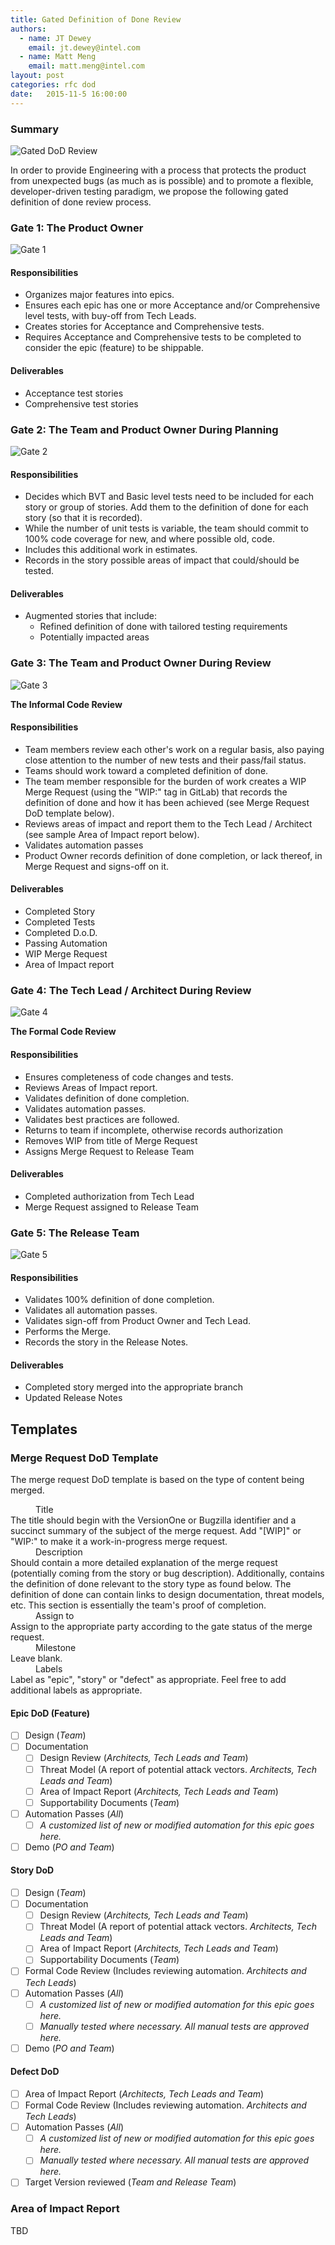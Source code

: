 ```yaml
---
title: Gated Definition of Done Review
authors:
  - name: JT Dewey
    email: jt.dewey@intel.com
  - name: Matt Meng
    email: matt.meng@intel.com
layout: post
categories: rfc dod
date:   2015-11-5 16:00:00
---
```


### Summary
![Gated DoD Review](/files/gated_dod.png)

In order to provide Engineering with a process that protects the product from unexpected bugs (as much as is possible) and to promote a flexible, developer-driven testing paradigm, we propose the following gated definition of done review process.

### Gate 1: The Product Owner
![Gate 1](/files/gated_dod_1.png)

#### Responsibilities
* Organizes major features into epics.
* Ensures each epic has one or more Acceptance and/or Comprehensive level tests, with buy-off from Tech Leads.
* Creates stories for Acceptance and Comprehensive tests.
* Requires Acceptance and Comprehensive tests to be completed to consider the epic (feature) to be shippable.

#### Deliverables
* Acceptance test stories
* Comprehensive test stories

### Gate 2: The Team and Product Owner During Planning
![Gate 2](/files/gated_dod_2.png)

#### Responsibilities
* Decides which BVT and Basic level tests need to be included for each story or group of stories. Add them to the definition of done for each story (so that it is recorded).
* While the number of unit tests is variable, the team should commit to 100% code coverage for new, and where possible old, code.
* Includes this additional work in estimates.
* Records in the story possible areas of impact that could/should be tested.

#### Deliverables
* Augmented stories that include:
  * Refined definition of done with tailored testing requirements
  * Potentially impacted areas

### Gate 3: The Team and Product Owner During Review
![Gate 3](/files/gated_dod_3.png)

**The Informal Code Review**

#### Responsibilities
* Team members review each other's work on a regular basis, also paying close attention to the number of new tests and their pass/fail status.
* Teams should work toward a completed definition of done.
* The team member responsible for the burden of work creates a WIP Merge Request (using the "WIP:" tag in GitLab) that records the definition of done and how it has been achieved (see Merge Request DoD template below).
* Reviews areas of impact and report them to the Tech Lead / Architect (see sample Area of Impact report below).
* Validates automation passes
* Product Owner records definition of done completion, or lack thereof, in Merge Request and signs-off on it.

#### Deliverables
* Completed Story
* Completed Tests
* Completed D.o.D.
* Passing Automation
* WIP Merge Request
* Area of Impact report

### Gate 4: The Tech Lead / Architect During Review
![Gate 4](/files/gated_dod_4.png)

**The Formal Code Review**

#### Responsibilities
* Ensures completeness of code changes and tests.
* Reviews Areas of Impact report.
* Validates definition of done completion.
* Validates automation passes.
* Validates best practices are followed.
* Returns to team if incomplete, otherwise records authorization
* Removes WIP from title of Merge Request
* Assigns Merge Request to Release Team

#### Deliverables
* Completed authorization from Tech Lead
* Merge Request assigned to Release Team

### Gate 5: The Release Team
![Gate 5](/files/gated_dod_5.png)

#### Responsibilities
* Validates 100% definition of done completion.
* Validates all automation passes.
* Validates sign-off from Product Owner and Tech Lead.
* Performs the Merge.
* Records the story in the Release Notes.

#### Deliverables
* Completed story merged into the appropriate branch
* Updated Release Notes

## Templates

### Merge Request DoD Template

The merge request DoD template is based on the type of content being merged.

<dl>
  <dd>Title</dd>
  <dt>The title should begin with the VersionOne or Bugzilla identifier and a succinct summary of the subject of the merge request. Add "[WIP]" or "WIP:" to make it a work-in-progress merge request.</dt>
  <dd>Description</dd>
  <dt>Should contain a more detailed explanation of the merge request (potentially coming from the story or bug description).  Additionally, contains the definition of done relevant to the story type as found below.  The definition of done can contain links to design documentation, threat models, etc.  This section is essentially the team's proof of completion.</dt>
  <dd>Assign to</dd>
  <dt>Assign to the appropriate party according to the gate status of the merge request.</dt>
  <dd>Milestone</dd>
  <dt>Leave blank.</dt>
  <dd>Labels</dd>
  <dt>Label as "epic", "story" or "defect" as appropriate.  Feel free to add additional labels as appropriate.</dt>
</dl>

#### Epic DoD (Feature)
- [ ] Design (*Team*)
- [ ] Documentation
  - [ ] Design Review (*Architects, Tech Leads and Team*)
  - [ ] Threat Model (A report of potential attack vectors. *Architects, Tech Leads and Team*)
  - [ ] Area of Impact Report (*Architects, Tech Leads and Team*)
  - [ ] Supportability Documents (*Team*)
- [ ] Automation Passes (*All*)
  - [ ] *A customized list of new or modified automation for this epic goes here.*
- [ ] Demo (*PO and Team*)

#### Story DoD
- [ ] Design (*Team*)
- [ ] Documentation
  - [ ] Design Review (*Architects, Tech Leads and Team*)
  - [ ] Threat Model (A report of potential attack vectors. *Architects, Tech Leads and Team*)
  - [ ] Area of Impact Report (*Architects, Tech Leads and Team*)
  - [ ] Supportability Documents (*Team*)
- [ ] Formal Code Review (Includes reviewing automation. *Architects and Tech Leads*)
- [ ] Automation Passes (*All*)
  - [ ] *A customized list of new or modified automation for this epic goes here.*
  - [ ] *Manually tested where necessary.  All manual tests are approved here.*
- [ ] Demo (*PO and Team*)

#### Defect DoD
- [ ] Area of Impact Report (*Architects, Tech Leads and Team*)
- [ ] Formal Code Review (Includes reviewing automation. *Architects and Tech Leads*)
- [ ] Automation Passes (*All*)
  - [ ] *A customized list of new or modified automation for this epic goes here.*
  - [ ] *Manually tested where necessary.  All manual tests are approved here.*
- [ ] Target Version reviewed (*Team and Release Team*)

### Area of Impact Report
TBD